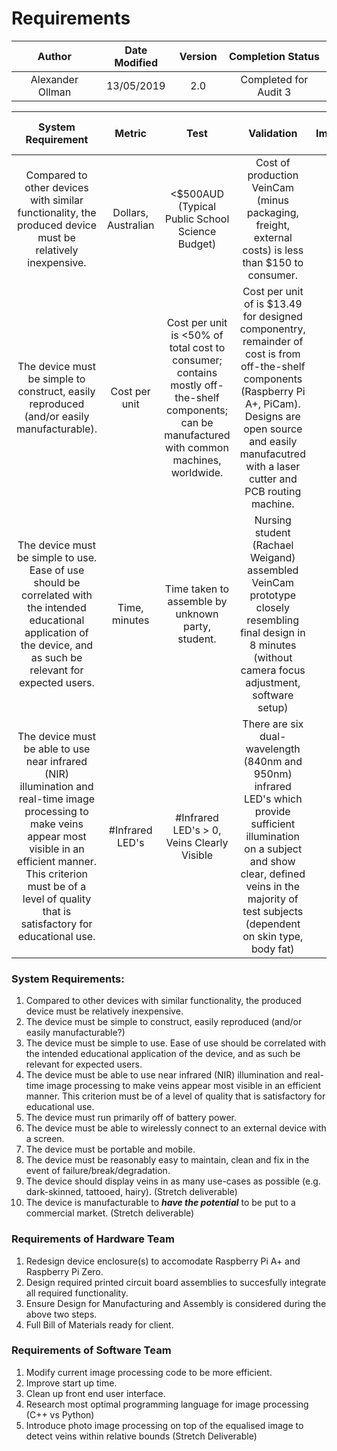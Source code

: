 # Requirements

| Author        | Date Modified           | Version | Completion Status  |
| :-------------: |:-------------:| :-----:| :----:|
| Alexander Ollman   | 13/05/2019 | 2.0 | Completed for Audit 3 |

| System Requirement  | Metric | Test | Validation | Client Importance (1-5) | Requirement Met? |
| :-------------: |:-------------:| :-------------:| :-------------: | :-----:| :----:|
| Compared to other devices with similar functionality, the produced device must be relatively inexpensive.  | Dollars, Australian | <$500AUD (Typical Public School Science Budget) | Cost of production VeinCam (minus packaging, freight, external costs) is less than $150 to consumer. | 3 | Yes, with reservation. |
| The device must be simple to construct, easily reproduced (and/or easily manufacturable).  | Cost per unit | Cost per unit is <50% of total cost to consumer; contains mostly off-the-shelf components; can be manufactured with common machines, worldwide. | Cost per unit of is $13.49 for designed componentry, remainder of cost is from off-the-shelf components (Raspberry Pi A+, PiCam). Designs are open source and easily manufacutred with a laser cutter and PCB routing machine. | 5 | Yes, with reservation. |
| The device must be simple to use. Ease of use should be correlated with the intended educational application of the device, and as such be relevant for expected users. | Time, minutes | Time taken to assemble by unknown party, student. | Nursing student (Rachael Weigand) assembled VeinCam prototype closely resembling final design in 8 minutes (without camera focus adjustment, software setup) | 2 | Yes, with reservation. |
| The device must be able to use near infrared (NIR) illumination and real-time image processing to make veins appear most visible in an efficient manner. This criterion must be of a level of quality that is satisfactory for educational use. | #Infrared LED's | #Infrared LED's > 0, Veins Clearly Visible | There are six dual-wavelength (840nm and 950nm) infrared LED's which provide sufficient illumination on a subject and show clear, defined veins in the majority of test subjects (dependent on skin type, body fat) | 2 | Yes.|




### System Requirements:
1. Compared to other devices with similar functionality, the produced device must be relatively inexpensive.
2. The device must be simple to construct, easily reproduced (and/or easily manufacturable?)
3. The device must be simple to use. Ease of use should be correlated with the intended educational application of the device, and as such be relevant for expected users.
4. The device must be able to use near infrared (NIR) illumination and real-time image processing to make veins appear most visible in an efficient manner. This criterion must be of a level of quality that is satisfactory for educational use.
5. The device must run primarily off of battery power.
6. The device must be able to wirelessly connect to an external device with a screen.
7. The device must be portable and mobile.
8. The device must be reasonably easy to maintain, clean and fix in the event of failure/break/degradation.
9. The device should display veins in as many use-cases as possible (e.g. dark-skinned, tattooed, hairy). (Stretch deliverable)
10. The device is manufacturable to ***have the potential*** to be put to a commercial market. (Stretch deliverable)

### Requirements of Hardware Team
1. Redesign device enclosure(s) to accomodate Raspberry Pi A+ and Raspberry Pi Zero.
2. Design required printed circuit board assemblies to succesfully integrate all required functionality. 
3. Ensure Design for Manufacturing and Assembly is considered during the above two steps.
4. Full Bill of Materials ready for client. 

### Requirements of Software Team
1. Modify current image processing code to be more efficient.
2. Improve start up time.
3. Clean up front end user interface.
4. Research most optimal programming language for image processing (C++ vs Python)
5. Introduce photo image processing on top of the equalised image to detect veins within relative bounds (Stretch Deliverable)

